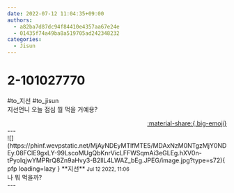 ```yaml
---
date: 2022-07-12 11:04:35+09:00
authors:
  - a82ba7d87dc94f84410e4357aa67e24e
  - 01435f74a49ba8a519705ad242348232
categories:
  - Jisun
---
```


# 2-101027770

<div class="post-container" markdown="1">
<div class="content-container md-sidebar__scrollwrap" markdown="1">

\#to_지선 \#to_jisun<br>지선언니 오늘 점심 뭘 먹을 거예용?

</div>
</div>

<div style="text-align: right;" markdown="1">
<a href="https://weverse.io/fromis9/fanpost/2-101027770" style="text-align: right;">:material-share:{.big-emoji}</a>
</div>
---

<div class="comments-container md-sidebar__scrollwrap" markdown="1">
<div class="comment" markdown="1">
<div class='id-container' markdown="1">
![](https://phinf.wevpstatic.net/MjAyNDEyMTlfMTE5/MDAxNzM0NTgzMjY0NDEy.08FClE9gxLY-99LscoMUgQbKnrVicLFFWSqmAi3eGLEg.hXV0n-tPyoIqjwYMPRrQ8Zn9aHvy3-B2llL4LWAZ_bEg.JPEG/image.jpg?type=s72){ pfp loading=lazy }
**<span class="artist">지선</span>** <small>Jul 12 2022, 11:06</small><br>
</div>
<div class='comment-body' markdown="1">
나 뭐 먹을까?
</div>
</div>
</div>
---
